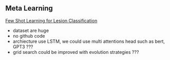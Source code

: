 ## Meta Learning

[Few Shot Learning for Lesion Classification](http://cs330.stanford.edu/fall2020/projects2020/CS330_Surya_Narayanan_Oussama_Fadil_Sandra_Ha.pdf)
* dataset are huge 
* no github code
* archiecture use LSTM, we could use multi attentions head such as bert, GPT3 ???
* grid search could be improved with evolution strategies ???
